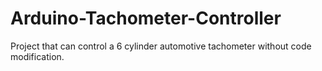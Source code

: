 # Arduino-Tachometer-Controller
Project that can control a 6 cylinder automotive tachometer without code modification.
